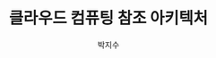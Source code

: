 ---
layout: post
title: 클라우드 컴퓨팅 참조 아키텍처
author: 박지수
categories: 클라우드
tags: ISO/IEC22123-3:2023 CCRA Cross-Cutting
---